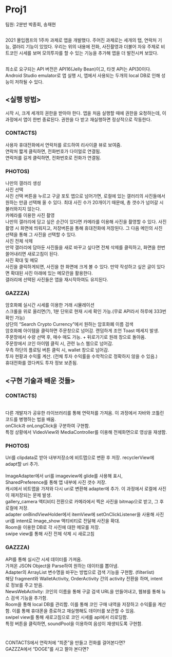 # Proj1
팀원: 2분반 박종회, 송재현

## <OVERVIEW>
2021 몰입캠프의 1주차 과제로 앱을 개발했다. 주어진 과제로는 세개의 탭, 연락처 기능, 갤러리 기능이 있었다. 우리는 위의 내용에 전화, 사진촬영과 더불어 자유 주제로 비트코인 시세를 보며 모의투자를 할 수 있는 기능을 추가해 앱을 더 발전시켜 보았다. 


## <ENVIRONMENT>
최소로 요구되는 API 버전은 API16(Jelly Bean)이고, 타겟 API는 API30이다. Android Studio emulator로 앱 실행 시, 앱에서 사용되는 두개의 local DB로 인해 성능이 저하될 수 있다.


## <실행 방법>

시작 시, 크게 세개의 권한을 받아야 한다. 앱을 처음 실행할 때에 권한을 요청하는데, 이 과정에서 앱이 한번 종료된다. 권한을 다 받고 재실행하면 정상적으로 작동한다.

### CONTACTS)
	
사용자 휴대전화에서 연락처를 로드하여 리사이클 뷰로 보여줌.<br />연락처 짧게 클릭하면, 전화번호가 다이얼로 연결됨.<br />연락처를 길게 클릭하면, 전화번호로 전화가 연결됨.


### PHOTOS)

나만의 갤러리 생성
<br/>사진 선택
<br/>사진 선택 버튼을 누르고 구글 포토 앱으로 넘어가면, 로컬에 있는 갤러리의 사진들에서 원하는 만큼 선택해 올 수 있다. 최대 사진 수가 20개이기 때문에, 총 갯수가 넘어갈 시 불러와지지 않는다. 
<br/>카메라를 이용한 사진 촬영
<br/>나만의 갤러리에 담고 싶은 순간이 있다면 카메라를 이용해 사진을 촬영할 수 있다. 사진 촬영 시 화면에 띄워지고, 저장버튼을 통해 휴대전화에 저장된다. 그 다음 메인의  사진 선택을 통해 그 사진을 선택할 수 있다.
<br/>사진 전체 삭제
<br/>만약 갤러리에 담아둔 사진들을 새로 바꾸고 싶다면 전체 삭제를 클릭하고, 화면을 한번 쓸어내리면 새로고침이 된다.
<br/>사진 확대 및 메모
<br/>사진을 클릭하게되면, 사진을 한 화면에 크게 볼 수 있다. 만약 작성하고 싶은 글이 있다면 확대된 사진 아래에 있는 메모란을 활용한다.
<br/>갤러리에 선택된 사진들은 앱을 재시작하여도 유지된다.


### GAZZZA)
암호화폐 실시간 시세를 이용한 거래 시뮬레이션
<br/>스크롤을 위로 올리면(?), 1분 단위로 현재 시세 확인 가능.(무료 API라서 하루에 333번 확인 가능)
<br/>상단의 “Search Crypto Currency”에서 원하는 암호화폐 이름 검색
<br/>암호화폐 아이템을 클릭하면 주문창으로 넘어감. 랜덤하게 조언 Toast 메세지 발생.
<br/>주문창에서 수량 선택 후, 매수 매도 가능. + 뒤로가기로 원래 창으로 돌아옴.
<br/>주문창에서 코인 아이템 클릭 시, 관련 뉴스 웹으로 넘어감.
<br/>우측 하단의 플로팅 버튼 클릭 시, wallet 창으로 넘어감.
<br/>투자 현황과 수익률 계산. (전체 투자 수익률을 수학적으로 정확하지 않을 수 있음.)
<br/>휴대전화를 껐다켜도 투자 정보 보존됨.


## <구현 기술과 배운 것들>

### CONTACTS)
<br/>다른 개발자가 공유한 라이브러리를 통해 연락처를 가져옴. 이 과정에서 자바와 코틀린 코드를 병행하는 법을 배움. 
<br/>onClick과 onLongClick을 구분하여 구현함. 
<br/>특정 상황에서 VideoView와 MediaController를 이용해 전체화면으로 영상을 재생함.



### PHOTOS)
Uri를 clipdata로 받아 내부저장소에 비트맵으로 변환 후 저장. recyclerView에 adapt할 uri 추가.
<br/><br/>ImageAdapter에서 uri를 imageview에 glide를 사용해 표시,
<br/>SharedPreference를 통해 앱 내부에 사진 갯수 저장.
<br/>캐시에서 비트맵을 가져와 다시 uri로 변환해 adapter에 추가. 이 과정에서 로컬에 사진이 재저장되는 문제 발생. 
<br/>gallery_camera 액티비티 전환으로 카메라에서 찍은 사진을 bitmap으로 받고, 그 후 로컬에 저장.
<br/>adapter onBindViewHolder에서 itemView에 setOnClickListener을 사용해 사진 uri를 intent로 Image_show 액티비티로 전달해 사진을 확대.
<br/>Room을 이용한 DB로 각 사진에 대한 메모를 저장.
<br/>swipe view를 통해 사진 전체 삭제 시 새로고침



### GAZZZA)
API를 통해 실시간 시세 데이터를 가져옴.
<br/>가져온 JSON Object을 Parse하여 원하는  데이터를 뽑아냄.
<br/>Adapter의 ArrayList 변수명을 바꾸는 방법으로 검색 기능을 구현함. (filterlist)
<br/>해당 fragment와 WalletActivity, OrderActivity 간의 activity 전환을 하며, intent 로 정보를 주고 받음. 
<br/>NewsWebActivity: 코인의 이름을 통해 구글 검색 URL을 만들어내고, 웹뷰를 통해 뉴스 검색 기능을 추가함.
<br/>Room을 통해 local DB를 관리함. 이를 통해 코인 구매 내역을 저장하고 수익률을 계산함. 이를 통해 휴대폰을 종료하고 재실행해도 데이터를 보관할 수 있음.
<br/>swipel view를 통해 새로고침으로 코인 시세를 api에서 리로딩함. 
<br/>특정 버튼을 클릭하면, soundPool을 이용하여 음성이 재생되도록 구현함.





# <Easter Egg>
CONTACTS에서 연락처에 “최준”을 만들고 전화를 걸어본다면?
<br/>GAZZZA에서 “DOGE”를 사고 팔아 본다면?
